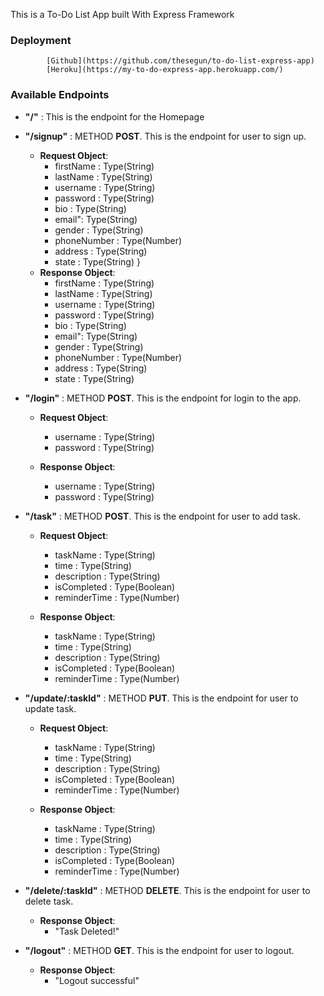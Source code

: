 This is a To-Do List App built With Express Framework


### Deployment 
			[Github](https://github.com/thesegun/to-do-list-express-app)
			[Heroku](https://my-to-do-express-app.herokuapp.com/)

### Available Endpoints
* **"/"** : This is the endpoint for the Homepage

* **"/signup"** : METHOD **POST**. This is the endpoint for user to sign up.
	* **Request Object**:
		* firstName : Type(String)
		* lastName : Type(String)
		* username : Type(String)
		* password : Type(String)
		* bio : Type(String)
		* email": Type(String)
		* gender : Type(String)
		* phoneNumber : Type(Number)
		* address : Type(String)
		* state : Type(String)
}
	* **Response Object**:
		* firstName : Type(String)
		* lastName : Type(String)
		* username : Type(String)
		* password : Type(String)
		* bio : Type(String)
		* email": Type(String)
		* gender : Type(String)
		* phoneNumber : Type(Number)
		* address : Type(String)
		* state : Type(String)

* **"/login"** : METHOD **POST**. This is the endpoint for login to the app.
	* **Request Object**:
		* username : Type(String)
		* password : Type(String)

	* **Response Object**:
		* username : Type(String)
		* password : Type(String)

* **"/task"** : METHOD **POST**. This is the endpoint for user to add task.
	* **Request Object**:
		* taskName : Type(String)
		* time : Type(String)
		* description : Type(String)
		* isCompleted : Type(Boolean)
		* reminderTime : Type(Number)

	* **Response Object**:
		* taskName : Type(String)
		* time : Type(String)
		* description : Type(String)
		* isCompleted : Type(Boolean)
		* reminderTime : Type(Number)

* **"/update/:taskId"** : METHOD **PUT**. This is the endpoint for user to update task.
	* **Request Object**:
		* taskName : Type(String)
		* time : Type(String)
		* description : Type(String)
		* isCompleted : Type(Boolean)
		* reminderTime : Type(Number)

	* **Response Object**:
		* taskName : Type(String)
		* time : Type(String)
		* description : Type(String)
		* isCompleted : Type(Boolean)
		* reminderTime : Type(Number)

* **"/delete/:taskId"** : METHOD **DELETE**. This is the endpoint for user to delete task.

	* **Response Object**:
		* "Task Deleted!"

* **"/logout"** : METHOD **GET**. This is the endpoint for user to logout.

	* **Response Object**:
		* "Logout successful"